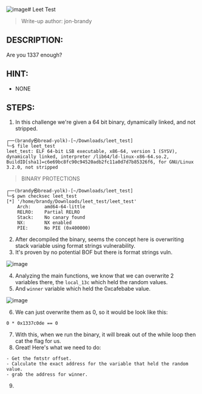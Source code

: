 ![image](https://github.com/jon-brandy/hackthebox/assets/70703371/6042dc21-4df4-457f-99bc-7e062796326a)# Leet Test
> Write-up author: jon-brandy
## DESCRIPTION:
Are you 1337 enough?
## HINT:
- NONE
## STEPS:
1. In this challenge we're given a 64 bit binary, dynamically linked, and not stripped.

```
┌──(brandy㉿bread-yolk)-[~/Downloads/leet_test]
└─$ file leet_test 
leet_test: ELF 64-bit LSB executable, x86-64, version 1 (SYSV), dynamically linked, interpreter /lib64/ld-linux-x86-64.so.2, BuildID[sha1]=c6e69bc8fc90c94520adb2fc11a0d7d7b85326f6, for GNU/Linux 3.2.0, not stripped
```

> BINARY PROTECTIONS

```
┌──(brandy㉿bread-yolk)-[~/Downloads/leet_test]
└─$ pwn checksec leet_test                              
[*] '/home/brandy/Downloads/leet_test/leet_test'
    Arch:     amd64-64-little
    RELRO:    Partial RELRO
    Stack:    No canary found
    NX:       NX enabled
    PIE:      No PIE (0x400000)
```


2. After decompiled the binary, seems the concept here is overwriting stack variable using format strings vulnerability.
3. It's proven by no potential BOF but there is format strings vuln.

![image](https://github.com/jon-brandy/hackthebox/assets/70703371/6656022e-a408-4e6e-af3b-f7873e468318)


4. Analyzing the main functions, we know that we can overwrite 2 variables there, the `local_13c` which held the random values.
5. And `winner` variable which held the 0xcafebabe value.

![image](https://github.com/jon-brandy/hackthebox/assets/70703371/dd203988-b454-4106-b115-ae41377c0d5c)


6. We can just overwrite them as 0, so it would be look like this:

```
0 * 0x1337c0de == 0
```

7. With this, when we run the binary, it will break out of the while loop then cat the flag for us.
8. Great! Here's what we need to do:

```
- Get the fmtstr offset.
- Calculate the exact address for the variable that held the random value.
- grab the address for winner.
```


9. 



